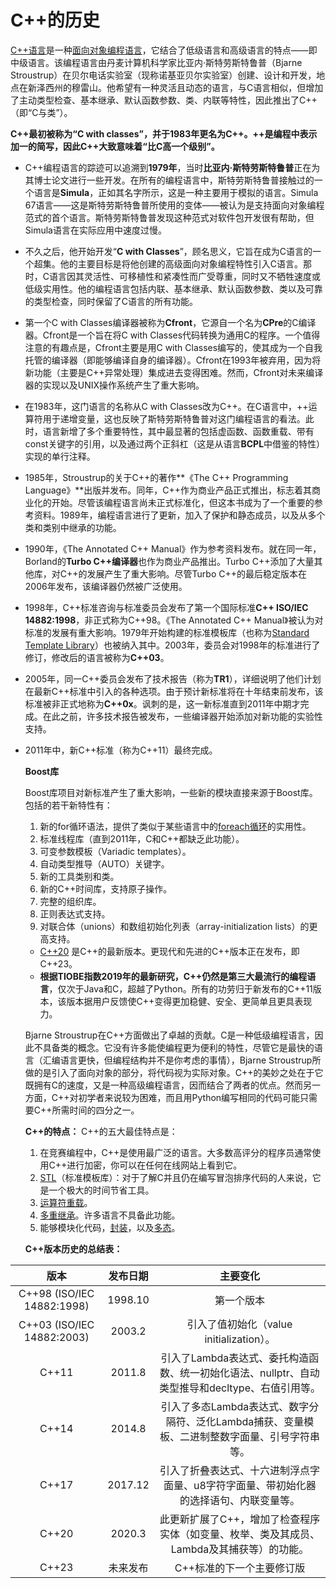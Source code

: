 # C++的历史

[C++语言](https://www.geeksforgeeks.org/c-plus-plus/)是一种[面向对象编程语言](https://www.geeksforgeeks.org/object-oriented-programming-in-cpp/)，它结合了低级语言和高级语言的特点——即中级语言。该编程语言由丹麦计算机科学家比亚内·斯特劳斯特鲁普（Bjarne Stroustrup）在贝尔电话实验室（现称诺基亚贝尔实验室）创建、设计和开发，地点在新泽西州的穆雷山。他希望有一种灵活且动态的语言，与C语言相似，但增加了主动类型检查、基本继承、默认函数参数、类、内联等特性，因此推出了C++（即“C与类”）。

**C++最初被称为“C with classes”，并于1983年更名为C++。++是编程中表示加一的简写，因此C++大致意味着“比C高一个级别”。**



- C++编程语言的踪迹可以追溯到**1979年**，当时**比亚内·斯特劳斯特鲁普**正在为其博士论文进行一些开发。在所有的编程语言中，斯特劳斯特鲁普接触过的一个语言是**Simula**，正如其名字所示，这是一种主要用于模拟的语言。Simula 67语言——这是斯特劳斯特鲁普所使用的变体——被认为是支持面向对象编程范式的首个语言。斯特劳斯特鲁普发现这种范式对软件包开发很有帮助，但Simula语言在实际应用中速度过慢。

- 不久之后，他开始开发“**C with Classes**”，顾名思义，它旨在成为C语言的一个超集。他的主要目标是将他创建的高级面向对象编程特性引入C语言。那时，C语言因其灵活性、可移植性和紧凑性而广受尊重，同时又不牺牲速度或低级实用性。他的编程语言包括内联、基本继承、默认函数参数、类以及可靠的类型检查，同时保留了C语言的所有功能。

- 第一个C with Classes编译器被称为**Cfront**，它源自一个名为**CPre**的C编译器。Cfront是一个旨在将C with Classes代码转换为通用C的程序。一个值得注意的有趣点是，Cfront主要是用C with Classes编写的，使其成为一个自我托管的编译器（即能够编译自身的编译器）。Cfront在1993年被弃用，因为将新功能（主要是C++异常处理）集成进去变得困难。然而，Cfront对未来编译器的实现以及UNIX操作系统产生了重大影响。

- 在1983年，这门语言的名称从C with Classes改为C++。在C语言中，++运算符用于递增变量，这也反映了斯特劳斯特鲁普对这门编程语言的看法。此时，语言新增了多个重要特性，其中最显著的包括虚函数、函数重载、带有const关键字的引用，以及通过两个正斜杠（这是从语言**BCPL**中借鉴的特性）实现的单行注释。

- 1985年，Stroustrup的关于C++的著作**《The C++ Programming Language》**出版并发布。同年，C++作为商业产品正式推出，标志着其商业化的开始。尽管该编程语言尚未正式标准化，但这本书成为了一个重要的参考资料。1989年，编程语言进行了更新，加入了保护和静态成员，以及从多个类和类别中继承的功能。

- 1990年，《The Annotated C++ Manual》作为参考资料发布。就在同一年，Borland的**Turbo C++编译器**也作为商业产品推出。Turbo C++添加了大量其他库，对C++的发展产生了重大影响。尽管Turbo C++的最后稳定版本在2006年发布，该编译器仍然被广泛使用。

- 1998年，C++标准咨询与标准委员会发布了第一个国际标准**C++ ISO/IEC 14882:1998**，非正式称为C++98。《The Annotated C++ Manual》被认为对标准的发展有重大影响。1979年开始构建的标准模板库（也称为[Standard Template Library](https://www.geeksforgeeks.org/cpp-stl-tutorial/)）也被纳入其中。2003年，委员会对1998年的标准进行了修订，修改后的语言被称为**C++03**。

- 2005年，同一C++委员会发布了技术报告（称为**TR1**），详细说明了他们计划在最新C++标准中引入的各种选项。由于预计新标准将在十年结束前发布，该标准被非正式地称为**C++0x**。讽刺的是，这一新标准直到2011年中期才完成。在此之前，许多技术报告被发布，一些编译器开始添加对新功能的实验性支持。

- 2011年中，新C++标准（称为C++11）最终完成。

  **Boost库**

  Boost库项目对新标准产生了重大影响，一些新的模块直接来源于Boost库。包括的若干新特性有：

  1. 新的for循环语法，提供了类似于某些语言中的[foreach循环](https://www.geeksforgeeks.org/g-fact-40-foreach-in-c-and-java/)的实用性。
  2. 标准线程库（直到2011年，C和C++都缺乏此功能）。
  3. 可变参数模板（Variadic templates）。
  4. 自动类型推导（AUTO）关键字。
  5. 新的工具类别和类。
  6. 新的C++时间库，支持原子操作。
  7. 完整的组织库。
  8. 正则表达式支持。
  9. 对联合体（unions）和数组初始化列表（array-initialization lists）的更高支持。

  - [C++20](https://www.geeksforgeeks.org/features-of-c-20/) 是C++的最新版本。更现代和先进的C++版本正在发布，即C++23。
  - **根据TIOBE指数2019年的最新研究，C++仍然是第三大最流行的编程语言**，仅次于Java和C，超越了Python。所有的功劳归于新发布的C++11版本，该版本据用户反馈使C++变得更加稳健、安全、更简单且更具表现力。

  Bjarne Stroustrup在C++方面做出了卓越的贡献。C是一种低级编程语言，因此不具备类的概念。它没有许多能使编程更为便利的特性，尽管它是最快的语言（汇编语言更快，但编程结构并不是你考虑的事情），Bjarne Stroustrup所做的是引入了面向对象的部分，将代码视为实际对象。C++的美妙之处在于它既拥有C的速度，又是一种高级编程语言，因而结合了两者的优点。然而另一方面，C++对初学者来说较为困难，而且用Python编写相同的代码可能只需要C++所需时间的四分之一。

  **C++的特点：** C++的五大最佳特点是：

  1. 在竞赛编程中，C++是使用最广泛的语言。大多数高评分的程序员通常使用C++进行加密，你可以在任何在线网站上看到它。
  2. [STL](https://www.geeksforgeeks.org/the-c-standard-template-library-stl/)（标准模板库）：对于了解C并且仍在编写冒泡排序代码的人来说，它是一个极大的时间节省工具。
  3. [运算符重载](https://www.geeksforgeeks.org/operator-overloading-c/)。
  4. [多重继承](https://www.geeksforgeeks.org/multiple-inheritance-in-c/)。许多语言不具备此功能。
  5. 能够模块化代码，[封装](https://www.geeksforgeeks.org/encapsulation-in-c/)，以及[多态](https://www.geeksforgeeks.org/polymorphism-in-c/)。

  **C++版本历史的总结表：** 

|            版本            | 发布日期 |                           主要变化                           |
| :------------------------: | :------: | :----------------------------------------------------------: |
| C++98 (ISO/IEC 14882:1998) | 1998.10  |                          第一个版本                          |
| C++03 (ISO/IEC 14882:2003) |  2003.2  |           引入了值初始化（value initialization）。           |
|           C++11            |  2011.8  | 引入了Lambda表达式、委托构造函数、统一初始化语法、nullptr、自动类型推导和decltype、右值引用等。 |
|           C++14            |  2014.8  | 引入了多态Lambda表达式、数字分隔符、泛化Lambda捕获、变量模板、二进制整数字面量、引号字符串等。 |
|           C++17            | 2017.12  | 引入了折叠表达式、十六进制浮点字面量、u8字符字面量、带初始化器的选择语句、内联变量等。 |
|           C++20            |  2020.3  | 此更新扩展了C++，增加了检查程序实体（如变量、枚举、类及其成员、Lambda及其捕获等）的功能。 |
|           C++23            | 未来发布 |                  C++标准的下一个主要修订版                   |

 